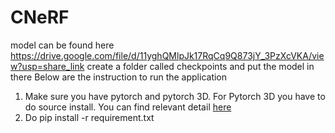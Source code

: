 # CNeRF
model can be found here
https://drive.google.com/file/d/11yghQMlpJk17RqCq9Q873jY_3PzXcVKA/view?usp=share_link
create a folder called checkpoints and put the model in there
Below are the instruction to run the application

1. Make sure you have pytorch and pytorch 3D. For Pytorch 3D you have to do source install. You can find relevant detail [here](https://github.com/facebookresearch/pytorch3d/blob/main/INSTALL.md)
2. Do pip install -r requirement.txt